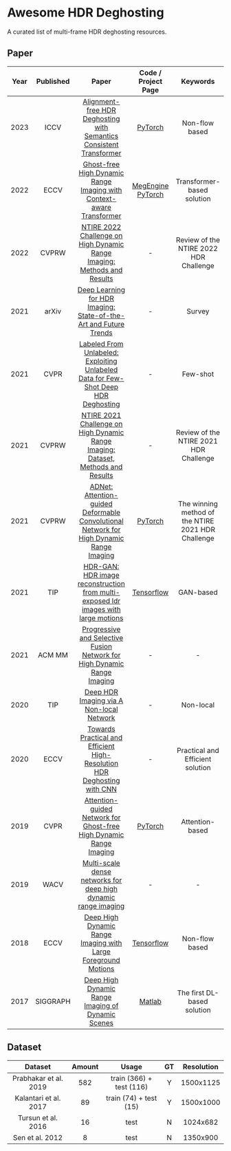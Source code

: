 # Awesome HDR Deghosting

A curated list of multi-frame HDR deghosting resources.

## Paper

| Year | Published | Paper | Code / Project Page | Keywords |
| :--------: | :--------: | :--------: | :--------: | :--------: |
| 2023 | ICCV | [Alignment-free HDR Deghosting with Semantics Consistent Transformer](https://openaccess.thecvf.com/content/ICCV2023/papers/Tel_Alignment-free_HDR_Deghosting_with_Semantics_Consistent_Transformer_ICCV_2023_paper.pdf) | [PyTorch](https://github.com/Zongwei97/SCTNet) | Non-flow based |
| 2022 | ECCV | [Ghost-free High Dynamic Range Imaging with Context-aware Transformer](https://arxiv.org/abs/2208.05114) |[MegEngine](https://github.com/megvii-research/HDR-Transformer) </br> [PyTorch](https://github.com/liuzhen03/HDR-Transformer-PyTorch) | Transformer-based solution |
| 2022 | CVPRW | [NTIRE 2022 Challenge on High Dynamic Range Imaging: Methods and Results](https://openaccess.thecvf.com/content/CVPR2022W/NTIRE/papers/Perez-Pellitero_NTIRE_2022_Challenge_on_High_Dynamic_Range_Imaging_Methods_and_CVPRW_2022_paper.pdf) | - | Review of the NTIRE 2022 HDR Challenge |
| 2021 | arXiv | [Deep Learning for HDR Imaging: State-of-the-Art and Future Trends](https://arxiv.org/pdf/2110.10394.pdf) | - | Survey |
| 2021 | CVPR | [Labeled From Unlabeled: Exploiting Unlabeled Data for Few-Shot Deep HDR Deghosting](https://openaccess.thecvf.com/content/CVPR2021/papers/Prabhakar_Labeled_From_Unlabeled_Exploiting_Unlabeled_Data_for_Few-Shot_Deep_HDR_CVPR_2021_paper.pdf) | - | Few-shot |
| 2021 | CVPRW | [NTIRE 2021 Challenge on High Dynamic Range Imaging: Dataset, Methods and Results](https://openaccess.thecvf.com/content/CVPR2021W/NTIRE/papers/Perez-Pellitero_NTIRE_2021_Challenge_on_High_Dynamic_Range_Imaging_Dataset_Methods_CVPRW_2021_paper.pdf) | - | Review of the NTIRE 2021 HDR Challenge |
| 2021 | CVPRW | [ADNet: Attention-guided Deformable Convolutional Network for High Dynamic Range Imaging](https://arxiv.org/abs/2105.10697) | [PyTorch](https://github.com/liuzhen03/ADNet) | The winning method of the NTIRE 2021 HDR Challenge |
| 2021 | TIP | [HDR-GAN: HDR image reconstruction from multi-exposed ldr images with large motions](https://ieeexplore.ieee.org/document/9387148) | [Tensorflow](https://github.com/nonu116/HDR-GAN) | GAN-based |
| 2021 | ACM MM | [Progressive and Selective Fusion Network for High Dynamic Range Imaging ](https://arxiv.org/pdf/2108.08585.pdf) | - | - |
| 2020 | TIP | [Deep HDR Imaging via A Non-local Network ](https://ieeexplore.ieee.org/document/8989959) | - | Non-local |
| 2020 | ECCV | [Towards Practical and Efficient High-Resolution HDR Deghosting with CNN](https://www.researchgate.net/profile/Balraj-Ashwath-2/publication/346658902_Towards_Practical_and_Efficient_High-Resolution_HDR_Deghosting_with_CNN/links/5fcd1c0592851c00f856f2a3/Towards-Practical-and-Efficient-High-Resolution-HDR-Deghosting-with-CNN.pdf) | - | Practical and Efficient solution |
| 2019 | CVPR | [Attention-guided Network for Ghost-free High Dynamic Range Imaging](https://arxiv.org/abs/1904.10293) | [PyTorch](https://github.com/qingsenyangit/AHDRNet) |Attention-based |
| 2019 | WACV | [Multi-scale dense networks for deep high dynamic range imaging](https://ieeexplore.ieee.org/document/8658831) | -  | - |
| 2018 | ECCV | [Deep High Dynamic Range Imaging with Large Foreground Motions](https://arxiv.org/abs/1711.08937) | [Tensorflow](https://github.com/elliottwu/DeepHDR) | Non-flow based |
| 2017 | SIGGRAPH  | [Deep High Dynamic Range Imaging of Dynamic Scenes](https://people.engr.tamu.edu/nimak/Data/SIGGRAPH17_HDR_LoRes.pdf) | [Matlab](https://cseweb.ucsd.edu/~viscomp/projects/SIG17HDR/) | The first DL-based solution |


## Dataset

| Dataset | Amount | Usage | GT | Resolution |
| :--------: | :--------: | :--------: | :--------: |:--------: |
| Prabhakar et al. 2019 | 582 | train (366) + test (116) | Y  | 1500x1125 |
| Kalantari et al. 2017 | 89 | train (74) + test (15) | Y | 1500x1000 |
| Tursun et al. 2016 | 16 | test | N | 1024x682 |
| Sen et al. 2012 | 8 | test | N | 1350x900 |


